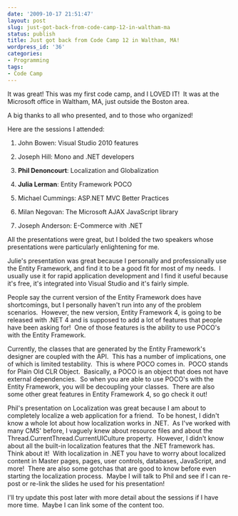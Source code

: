 ```yaml
---
date: '2009-10-17 21:51:47'
layout: post
slug: just-got-back-from-code-camp-12-in-waltham-ma
status: publish
title: Just got back from Code Camp 12 in Waltham, MA!
wordpress_id: '36'
categories:
- Programming
tags:
- Code Camp
---
```


It was great!  This was my first code camp, and I LOVED IT!  It was at the Microsoft office in Waltham, MA, just outside the Boston area.

A big thanks to all who presented, and to those who organized!

Here are the sessions I attended:



	
  1. John Bowen: Visual Studio 2010 features

	
  2. Joseph Hill: Mono and .NET developers

	
  3. **Phil Denoncourt**: Localization and Globalization

	
  4. **Julia Lerman**: Entity Framework POCO

	
  5. Michael Cummings: ASP.NET MVC Better Practices

	
  6. Milan Negovan: The Microsoft AJAX JavaScript library

	
  7. Joseph Anderson: E-Commerce with .NET


All the presentations were great, but I bolded the two speakers whose presentations were particularly enlightening for me.

Julie's presentation was great because I personally and professionally use the Entity Framework, and find it to be a good fit for most of my needs.  I usually use it for rapid application development and I find it useful because it's free, it's integrated into Visual Studio and it's fairly simple.

People say the current version of the Entity Framework does have shortcomings, but I personally haven't run into any of the problem scenarios.  However, the new version, Entity Framework 4, is going to be released with .NET 4 and is supposed to add a lot of features that people have been asking for!  One of those features is the ability to use POCO's with the Entity Framework.

Currently, the classes that are generated by the Entity Framework's designer are coupled with the API.  This has a number of implications, one of which is limited testability.  This is where POCO comes in.  POCO stands for Plain Old CLR Object.  Basically, a POCO is an object that does not have external dependencies.  So when you are able to use POCO's with the Entity Framework, you will be decoupling your classes.  There are also some other great features in Entity Framework 4, so go check it out!

Phil's presentation on Localization was great because I am about to completely localize a web application for a friend.  To be honest, I didn't know a whole lot about how localization works in .NET.  As I've worked with many CMS' before, I vaguely knew about resource files and about the Thread.CurrentThread.CurrentUICulture property.  However, I didn't know about all the built-in localization features that the .NET framework has.  Think about it!  With localization in .NET you have to worry about localized content in Master pages, pages, user controls, databases, JavaScript, and more!  There are also some gotchas that are good to know before even starting the localization process.  Maybe I will talk to Phil and see if I can re-post or re-link the slides he used for his presentation!

I'll try update this post later with more detail about the sessions if I have more time.  Maybe I can link some of the content too.
